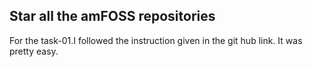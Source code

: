 ## Star all the amFOSS repositories
For the task-01.I followed the instruction given in the git hub link. It was pretty easy.
